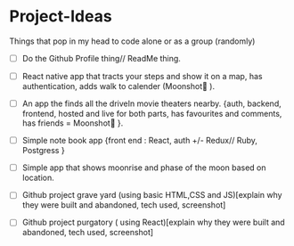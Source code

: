 # Project-Ideas
Things that pop in my head to code alone or as a group (randomly)

- [ ] Do the Github Profile thing// ReadMe thing.
- [ ] React native app that tracts your steps and show it on a map, has authentication, adds walk to calender (Moonshot👀 ).
- [ ] An app the finds all the driveIn movie theaters nearby. {auth, backend, frontend, hosted and live for both parts, has favourites and comments, has friends = Moonshot👀 }. 
- [ ] Simple note book app {front end : React, auth +/- Redux// Ruby, Postgress }
- [ ] Simple app that shows moonrise and phase of the moon based on location.
- [ ] Github project grave yard (using basic HTML,CSS and JS)[explain why they were built and abandoned, tech used, screenshot]
- [ ] Github project purgatory ( using React)[explain why they were built and abandoned, tech used, screenshot]

